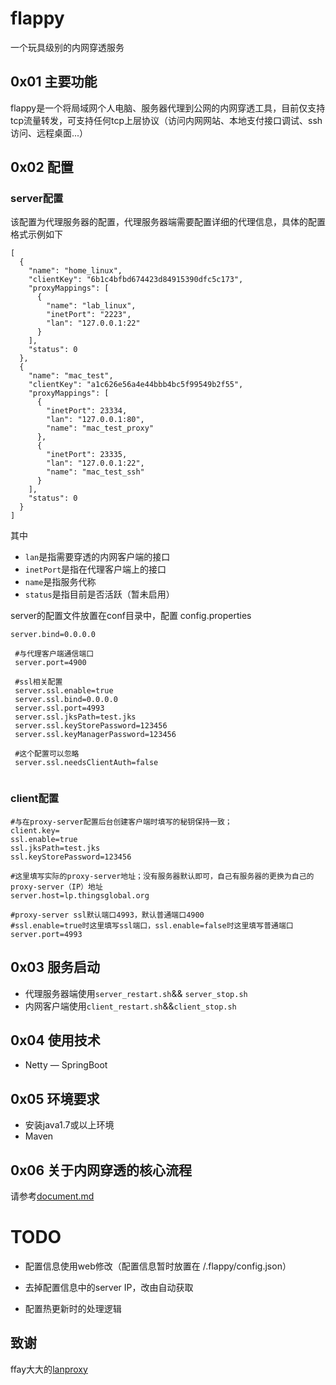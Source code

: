# flappy

一个玩具级别的内网穿透服务

## 0x01 主要功能
flappy是一个将局域网个人电脑、服务器代理到公网的内网穿透工具，目前仅支持tcp流量转发，可支持任何tcp上层协议（访问内网网站、本地支付接口调试、ssh访问、远程桌面...）


## 0x02  配置 

### server配置

该配置为代理服务器的配置，代理服务器端需要配置详细的代理信息，具体的配置格式示例如下
```
[
  {
    "name": "home_linux",
    "clientKey": "6b1c4bfbd674423d84915390dfc5c173",
    "proxyMappings": [
      {
        "name": "lab_linux",
        "inetPort": "2223",
        "lan": "127.0.0.1:22"
      }
    ],
    "status": 0
  },
  {
    "name": "mac_test",
    "clientKey": "a1c626e56a4e44bbb4bc5f99549b2f55",
    "proxyMappings": [
      {
        "inetPort": 23334,
        "lan": "127.0.0.1:80",
        "name": "mac_test_proxy"
      },
      {
        "inetPort": 23335,
        "lan": "127.0.0.1:22",
        "name": "mac_test_ssh"
      }
    ],
    "status": 0
  }
]

```
其中
- `lan`是指需要穿透的内网客户端的接口
- `inetPort`是指在代理客户端上的接口
- `name`是指服务代称
- `status`是指目前是否活跃（暂未启用）

server的配置文件放置在conf目录中，配置 config.properties
```
server.bind=0.0.0.0
 
 #与代理客户端通信端口
 server.port=4900
 
 #ssl相关配置
 server.ssl.enable=true
 server.ssl.bind=0.0.0.0
 server.ssl.port=4993
 server.ssl.jksPath=test.jks
 server.ssl.keyStorePassword=123456
 server.ssl.keyManagerPassword=123456
 
 #这个配置可以忽略
 server.ssl.needsClientAuth=false


```


### client配置

```
#与在proxy-server配置后台创建客户端时填写的秘钥保持一致；
client.key=
ssl.enable=true
ssl.jksPath=test.jks
ssl.keyStorePassword=123456

#这里填写实际的proxy-server地址；没有服务器默认即可，自己有服务器的更换为自己的proxy-server（IP）地址
server.host=lp.thingsglobal.org

#proxy-server ssl默认端口4993，默认普通端口4900
#ssl.enable=true时这里填写ssl端口，ssl.enable=false时这里填写普通端口
server.port=4993

```

## 0x03 服务启动

- 代理服务器端使用`server_restart.sh`&& `server_stop.sh`
- 内网客户端使用`client_restart.sh`&&`client_stop.sh`

## 0x04 使用技术

- Netty
— SpringBoot

## 0x05 环境要求

- 安装java1.7或以上环境
- Maven

## 0x06 关于内网穿透的核心流程

请参考[document.md](https://github.com/Metatronxl/flappy/blob/master/document.md)



# TODO

- 配置信息使用web修改（配置信息暂时放置在 /.flappy/config.json）

- 去掉配置信息中的server IP，改由自动获取

- 配置热更新时的处理逻辑


##  致谢

ffay大大的[lanproxy](https://github.com/ffay/lanproxy)
